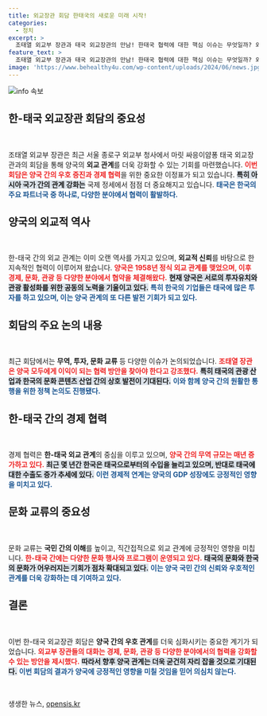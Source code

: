 ```yaml
---
title: 외교장관 회담 한태국의 새로운 미래 시작!
categories:
  - 정치
excerpt: >
  조태열 외교부 장관과 태국 외교장관의 만남! 한태국 협력에 대한 핵심 이슈는 무엇일까? 외교의 물꼬를 트는 이 자리에 모든 이목이 집중되고 있다. 클릭해 자세히 알아보세요!
feature_text: >
  조태열 외교부 장관과 태국 외교장관의 만남! 한태국 협력에 대한 핵심 이슈는 무엇일까? 외교의 물꼬를 트는 이 자리에 모든 이목이 집중되고 있다. 클릭해 자세히 알아보세요!
image: 'https://www.behealthy4u.com/wp-content/uploads/2024/06/news.jpg'
---
```


<p><img src="https://www.behealthy4u.com/wp-content/uploads/2024/06/news.jpg" alt="info 속보" /></p>

<h2 data-ke-size="size26">한-태국 외교장관 회담의 중요성</h2>

<p data-ke-size="size16">&nbsp;</p>

<p>조태열 외교부 장관은 최근 서울 종로구 외교부 청사에서 마릿 싸응이얌퐁 태국 외교장관과의 회담을 통해 양국의 <b>외교 관계</b>를 더욱 강화할 수 있는 기회를 마련했습니다. <b><span style="color: #ee2323;">이번 회담은 양국 간의 우호 증진과 경제 협력</span></b>을 위한 중요한 이정표가 되고 있습니다. <b><span style="background-color: #21538527;">특히 아시아 국가 간의 관계 강화는</span></b> 국제 정세에서 점점 더 중요해지고 있습니다. <b><span style="color: #1a5490;">태국은 한국의 주요 파트너국 중 하나로, 다양한 분야에서 협력이 활발하다.</span></b> </p>

<h2 data-ke-size="size26">양국의 외교적 역사</h2>

<p data-ke-size="size16">&nbsp;</p>

<p>한-태국 간의 외교 관계는 이미 오랜 역사를 가지고 있으며, <b>외교적 신뢰</b>를 바탕으로 한 지속적인 협력이 이루어져 왔습니다. <b><span style="color: #ee2323;">양국은 1958년 정식 외교 관계를 맺었으며, 이후 경제, 문화, 관광 등 다양한 분야에서 협약을 체결해왔다.</span></b> <b><span style="background-color: #21538527;">현재 양국은 서로의 투자유치와 관광 활성화를 위한 공동의 노력을 기울이고 있다.</span></b> <b><span style="color: #1a5490;">특히 한국의 기업들은 태국에 많은 투자를 하고 있으며, 이는 양국 관계의 또 다른 발전 기회가 되고 있다.</span></b></p>

<h2 data-ke-size="size26">회담의 주요 논의 내용</h2>

<p data-ke-size="size16">&nbsp;</p>

<p>최근 회담에서는 <b>무역, 투자, 문화 교류</b> 등 다양한 이슈가 논의되었습니다. <b><span style="color: #ee2323;">조태열 장관은 양국 모두에게 이익이 되는 협력 방안을 찾아야 한다고 강조했다.</span></b> <b><span style="background-color: #21538527;">특히 태국의 관광 산업과 한국의 문화 콘텐츠 산업 간의 상호 발전이 기대된다.</span></b> <b><span style="color: #1a5490;">이와 함께 양국 간의 원활한 통행을 위한 정책 논의도 진행됐다.</span></b></p>

<h2 data-ke-size="size26">한-태국 간의 경제 협력</h2>

<p data-ke-size="size16">&nbsp;</p>

<p>경제 협력은 <b>한-태국 외교 관계</b>의 중심을 이루고 있으며, <b><span style="color: #ee2323;">양국 간의 무역 규모는 매년 증가하고 있다.</span></b> <b><span style="background-color: #21538527;">최근 몇 년간 한국은 태국으로부터의 수입을 늘리고 있으며, 반대로 태국에 대한 수출도 증가 추세에 있다.</span></b> <b><span style="color: #1a5490;">이런 경제적 연계는 양국의 GDP 성장에도 긍정적인 영향을 미치고 있다.</span></b></p>

<h2 data-ke-size="size26">문화 교류의 중요성</h2>

<p data-ke-size="size16">&nbsp;</p>

<p>문화 교류는 <b>국민 간의 이해</b>를 높이고, 직간접적으로 외교 관계에 긍정적인 영향을 미칩니다. <b><span style="color: #ee2323;">한-태국 간에는 다양한 문화 행사와 프로그램이 운영되고 있다.</span></b> <b><span style="background-color: #21538527;">태국의 문화와 한국의 문화가 어우러지는 기회가 점차 확대되고 있다.</span></b> <b><span style="color: #1a5490;">이는 양국 국민 간의 신뢰와 우호적인 관계를 더욱 강화하는 데 기여하고 있다.</span></b></p>

<h2 data-ke-size="size26">결론</h2>

<p data-ke-size="size16">&nbsp;</p>

<p>이번 한-태국 외교장관 회담은 <b>양국 간의 우호 관계</b>를 더욱 심화시키는 중요한 계기가 되었습니다. <b><span style="color: #ee2323;">외교부 장관들의 대화는 경제, 문화, 관광 등 다양한 분야에서의 협력을 강화할 수 있는 방안을 제시했다.</span></b> <b><span style="background-color: #21538527;">따라서 향후 양국 관계는 더욱 굳건히 자리 잡을 것으로 기대된다.</span></b> <b><span style="color: #1a5490;">이번 회담의 결과가 양국에 긍정적인 영향을 미칠 것임을 믿어 의심치 않는다.</span></b> </p>

<p data-ke-size="size16">&nbsp;</p>
생생한 뉴스, <a href="https://opensis.kr" rel="dofollow">opensis.kr</a>


